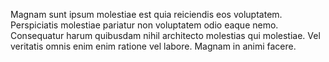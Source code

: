 Magnam sunt ipsum molestiae est quia reiciendis eos voluptatem. Perspiciatis molestiae pariatur non voluptatem odio eaque nemo. Consequatur harum quibusdam nihil architecto molestias qui molestiae. Vel veritatis omnis enim enim ratione vel labore. Magnam in animi facere.